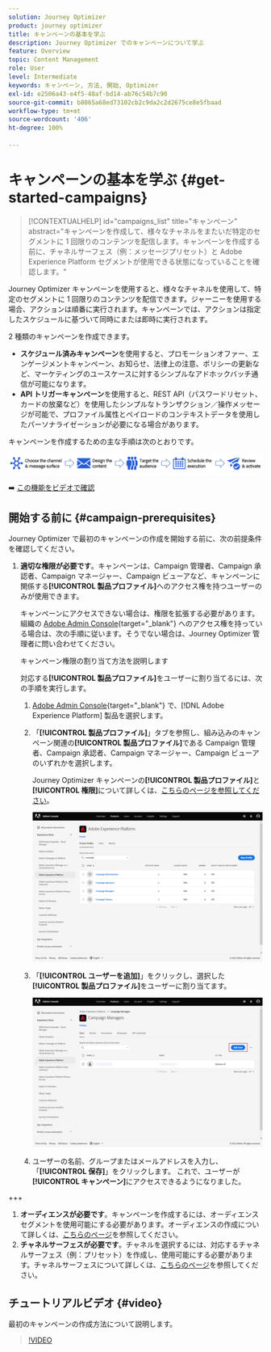 ```yaml
---
solution: Journey Optimizer
product: journey optimizer
title: キャンペーンの基本を学ぶ
description: Journey Optimizer でのキャンペーンについて学ぶ
feature: Overview
topic: Content Management
role: User
level: Intermediate
keywords: キャンペーン, 方法, 開始, Optimizer
exl-id: e2506a43-e4f5-48af-bd14-ab76c54b7c90
source-git-commit: b8065a68ed73102cb2c9da2c2d2675ce8e5fbaad
workflow-type: tm+mt
source-wordcount: '406'
ht-degree: 100%

---
```


# キャンペーンの基本を学ぶ {#get-started-campaigns}

>[!CONTEXTUALHELP]
>id="campaigns_list"
>title="キャンペーン"
>abstract="キャンペーンを作成して、様々なチャネルをまたいだ特定のセグメントに 1 回限りのコンテンツを配信します。キャンペーンを作成する前に、チャネルサーフェス（例：メッセージプリセット）と Adobe Experience Platform セグメントが使用できる状態になっていることを確認します。"

Journey Optimizer キャンペーンを使用すると、様々なチャネルを使用して、特定のセグメントに 1 回限りのコンテンツを配信できます。ジャーニーを使用する場合、アクションは順番に実行されます。キャンペーンでは、アクションは指定したスケジュールに基づいて同時にまたは即時に実行されます。

2 種類のキャンペーンを作成できます。

* **スケジュール済みキャンペーン**&#x200B;を使用すると、プロモーションオファー、エンゲージメントキャンペーン、お知らせ、法律上の注意、ポリシーの更新など、マーケティングのユースケースに対するシンプルなアドホックバッチ通信が可能になります。
* **API トリガーキャンペーン**&#x200B;を使用すると、REST API（パスワードリセット、カードの放棄など）を使用したシンプルなトランザクション／操作メッセージが可能で、プロファイル属性とペイロードのコンテキストデータを使用したパーソナライゼーションが必要になる場合があります。

キャンペーンを作成するための主な手順は次のとおりです。

![](assets/create-campaign-process.png)

➡️ [この機能をビデオで確認](#video)

## 開始する前に {#campaign-prerequisites}

Journey Optimizer で最初のキャンペーンの作成を開始する前に、次の前提条件を確認してください。

1. **適切な権限が必要です**。キャンペーンは、Campaign 管理者、Campaign 承認者、Campaign マネージャー、Campaign ビューアなど、キャンペーンに関係する&#x200B;**[!UICONTROL 製品プロファイル]**&#x200B;へのアクセス権を持つユーザーのみが使用できます。

   キャンペーンにアクセスできない場合は、権限を拡張する必要があります。組織の [Adobe Admin Console](https://adminconsole.adobe.com/){target="_blank"} へのアクセス権を持っている場合は、次の手順に従います。そうでない場合は、Journey Optimizer 管理者に問い合わせてください。

   キャンペーン権限の割り当て方法を説明します

   対応する&#x200B;**[!UICONTROL 製品プロファイル]**&#x200B;をユーザーに割り当てるには、次の手順を実行します。

   1. [Adobe Admin Console](https://adminconsole.adobe.com/){target="_blank"} で、[!DNL Adobe Experience Platform] 製品を選択します。

   1. 「**[!UICONTROL 製品プロファイル]**」タブを参照し、組み込みのキャンペーン関連の&#x200B;**[!UICONTROL 製品プロファイル]**&#x200B;である Campaign 管理者、Campaign 承認者、Campaign マネージャー、Campaign ビューアのいずれかを選択します。

      Journey Optimizer キャンペーンの&#x200B;**[!UICONTROL 製品プロファイル]**&#x200B;と&#x200B;**[!UICONTROL 権限]**&#x200B;について詳しくは、[こちらのページを参照してください](../administration/ootb-product-profiles.md)。

      ![](assets/do-not-localize/admin_1.png)

   1. 「**[!UICONTROL ユーザーを追加]**」をクリックし、選択した&#x200B;**[!UICONTROL 製品プロファイル]**&#x200B;をユーザーに割り当てます。

      ![](assets/do-not-localize/admin_2.png)

   1. ユーザーの名前、グループまたはメールアドレスを入力し、「**[!UICONTROL 保存]**」をクリックします。
   これで、ユーザーが&#x200B;**[!UICONTROL キャンペーン]**&#x200B;にアクセスできるようになりました。

+++

1. **オーディエンスが必要です**。キャンペーンを作成するには、オーディエンスセグメントを使用可能にする必要があります。オーディエンスの作成について詳しくは、[こちらのページ](../segment/about-segments.md)を参照してください。
1. **チャネルサーフェスが必要です**。チャネルを選択するには、対応するチャネルサーフェス（例：プリセット）を作成し、使用可能にする必要があります。チャネルサーフェスについて詳しくは、[こちらのページ](../configuration/channel-surfaces.md)を参照してください。

## チュートリアルビデオ {#video}

最初のキャンペーンの作成方法について説明します。

>[!VIDEO](https://video.tv.adobe.com/v/346680?quality=12)
